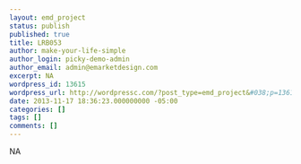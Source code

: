 ```yaml
---
layout: emd_project
status: publish
published: true
title: LRB053
author: make-your-life-simple
author_login: picky-demo-admin
author_email: admin@emarketdesign.com
excerpt: NA
wordpress_id: 13615
wordpress_url: http://wordpressc.com/?post_type=emd_project&#038;p=13615
date: 2013-11-17 18:36:23.000000000 -05:00
categories: []
tags: []
comments: []
---
```

NA
